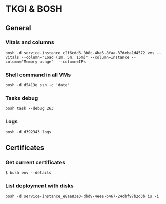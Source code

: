 # TKGI & BOSH

## General

### Vitals and columns
```
bosh -d service-instance_c2f6cdd6-8b8c-4ba6-8faa-37deba1d4572 vms --vitals --column="Load (1m, 5m, 15m)" --column=Instance --column="Memory usage"  --column=IPs
```

### Shell command in all VMs
```
bosh -d d5413e ssh -c 'date'
```

### Tasks debug

```
bosh task --debug 263
```

### Logs
```
bosh -d d392343 logs
```

## Certificates
### Get current certificates
```
$ bosh env --details
```

### List deployment with disks
```
bosh -d service-instance_e8ae83e3-dbd9-4eee-b467-24cbf97b2d3b is -i
```
